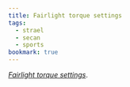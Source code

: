 ```yaml
---
title: Fairlight torque settings
tags: 
  - strael
  - secan
  - sports
bookmark: true
---
```

[<cite>Fairlight torque settings</cite>](https://fairlightcycles.com/bicycle-torque-settings/?v=5f02f0889301).